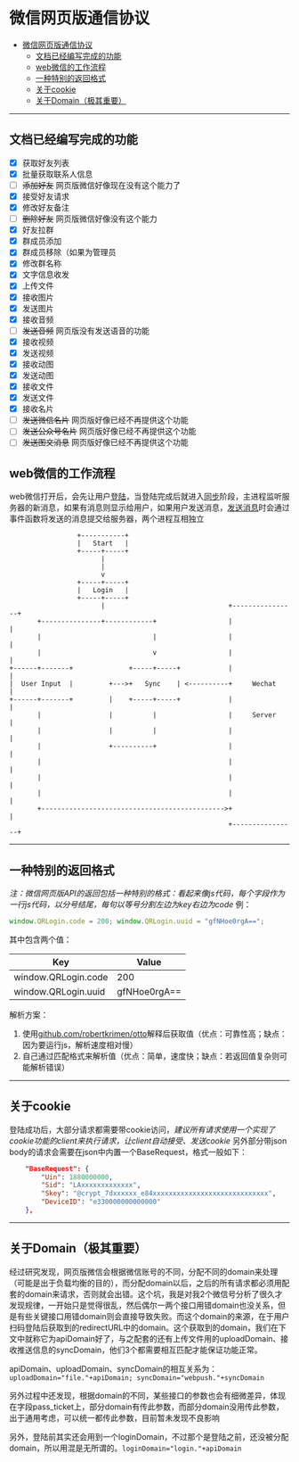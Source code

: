 # 微信网页版通信协议

- [微信网页版通信协议](#%e5%be%ae%e4%bf%a1%e7%bd%91%e9%a1%b5%e7%89%88%e9%80%9a%e4%bf%a1%e5%8d%8f%e8%ae%ae)
  - [文档已经编写完成的功能](#%e6%96%87%e6%a1%a3%e5%b7%b2%e7%bb%8f%e7%bc%96%e5%86%99%e5%ae%8c%e6%88%90%e7%9a%84%e5%8a%9f%e8%83%bd)
  - [web微信的工作流程](#web%e5%be%ae%e4%bf%a1%e7%9a%84%e5%b7%a5%e4%bd%9c%e6%b5%81%e7%a8%8b)
  - [一种特别的返回格式](#%e4%b8%80%e7%a7%8d%e7%89%b9%e5%88%ab%e7%9a%84%e8%bf%94%e5%9b%9e%e6%a0%bc%e5%bc%8f)
  - [关于cookie](#%e5%85%b3%e4%ba%8ecookie)
  - [关于Domain（极其重要）](#%e5%85%b3%e4%ba%8edomain%e6%9e%81%e5%85%b6%e9%87%8d%e8%a6%81)

---

## 文档已经编写完成的功能

- [x] 获取好友列表
- [x] 批量获取联系人信息
- [ ] ~~添加好友~~ 网页版微信好像现在没有这个能力了
- [x] 接受好友请求
- [x] 修改好友备注
- [ ] ~~删除好友~~ 网页版微信好像没有这个能力
- [x] 好友拉群
- [x] 群成员添加
- [x] 群成员移除（如果为管理员
- [x] 修改群名称
- [x] 文字信息收发
- [x] 上传文件
- [x] 接收图片
- [x] 发送图片
- [x] 接收音频
- [ ] ~~发送音频~~ 网页版没有发送语音的功能
- [x] 接收视频
- [x] 发送视频
- [x] 接收动图
- [x] 发送动图
- [x] 接收文件
- [x] 发送文件
- [x] 接收名片
- [ ] ~~发送微信名片~~ 网页版好像已经不再提供这个功能
- [ ] ~~发送公众号名片~~ 网页版好像已经不再提供这个功能
- [ ] ~~发送图文消息~~ 网页版好像已经不再提供这个功能

## web微信的工作流程

web微信打开后，会先让用户[登陆](login.md)，当登陆完成后就进入[同步](sync.md)阶段，主进程监听服务器的新消息，如果有消息则显示给用户，如果用户发送消息，[发送消息](send.md)时会通过事件函数将发送的消息提交给服务器，两个进程互相独立

``` asciiflow
                 +-----------+
                 |   Start   |
                 +-----+-----+
                       |
                       |
                       v
                 +-----+-----+
                 |   Login   |
                 +-----+-----+
                       |                               +----------------+
       +---------------+------------+                  |                |
       |                            |                  |                |
       |                            v                  |                |
+------+-------+              +-----+-----+            |                |
|  User Input  |         +--->+   Sync    | <----------+     Wechat     |
+------+-------+         |    +-----+-----+            |                |
       |                 |          |                  |     Server     |
       |                 |          |                  |                |
       |                 +----------+                  |                |
       |                                               |                |
       |                                               |                |
       |                                               |                |
       +---------------------------------------------->+                |
                                                       +----------------+

```

---

## 一种特别的返回格式

*注：微信网页版API的返回包括一种特别的格式：看起来像js代码，每个字段作为一行js代码，以分号结尾，每句以等号分割左边为key右边为code*
例：

``` js
window.QRLogin.code = 200; window.QRLogin.uuid = "gfNHoe0rgA==";
```

其中包含两个值：

| Key                 | Value        |
| ------------------- | ------------ |
| window.QRLogin.code | 200          |
| window.QRLogin.uuid | gfNHoe0rgA== |

解析方案：

1. 使用[github.com/robertkrimen/otto](https://github.com/robertkrimen/otto)解释后获取值（优点：可靠性高；缺点：因为要运行js，解析速度相对慢）
2. 自己通过匹配格式来解析值（优点：简单，速度快；缺点：若返回值复杂则可能解析错误）

---

## 关于cookie

登陆成功后，大部分请求都需要带cookie访问，*建议所有请求使用一个实现了cookie功能的client来执行请求，让client自动接受、发送cookie*
另外部分带json body的请求会需要在json中内置一个BaseRequest，格式一般如下：

``` json
    "BaseRequest": {
        "Uin": 1880000000,
        "Sid": "LAxxxxxxxxxxxxx",
        "Skey": "@crypt_7dxxxxxx_e84xxxxxxxxxxxxxxxxxxxxxxxxxxxxx",
        "DeviceID": "e330000000000000"
    },
```

---

## 关于Domain（极其重要）

经过研究发现，网页版微信会根据微信账号的不同，分配不同的domain来处理（可能是出于负载均衡的目的），而分配domain以后，之后的所有请求都必须用配套的domain来请求，否则就会出错。这个坑，我是对我2个微信号分析了很久才发现规律，一开始只是觉得很乱，然后偶尔一两个接口用错domain也没关系，但是有些关键接口用错domain则会直接导致失败。而这个domain的来源，在于用户扫码登陆后获取到的redirectURL中的domain。这个获取到的domain，我们在下文中就称它为apiDomain好了，与之配套的还有上传文件用的uploadDomain、接收推送信息的syncDomain，他们3个都需要相互匹配才能保证功能正常。

apiDomain、uploadDomain、syncDomain的相互关系为：```uploadDomain="file."+apiDomain; syncDomain="webpush."+syncDomain```

另外过程中还发现，根据domain的不同，某些接口的参数也会有细微差异，体现在字段pass_ticket上，部分domain有传此参数，而部分domain没用传此参数，出于通用考虑，可以统一都传此参数，目前暂未发现不良影响

另外，登陆前其实还会用到一个loginDomain，不过那个是登陆之前，还没被分配domain，所以用混是无所谓的。```loginDomain="login."+apiDomain```
